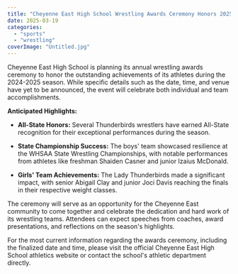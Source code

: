 ```yaml
---
title: "Cheyenne East High School Wrestling Awards Ceremony Honors 2025 Achievements"
date: 2025-03-19
categories: 
  - "sports"
  - "wrestling"
coverImage: "Untitled.jpg"
---
```


Cheyenne East High School is planning its annual wrestling awards ceremony to honor the outstanding achievements of its athletes during the 2024-2025 season. While specific details such as the date, time, and venue have yet to be announced, the event will celebrate both individual and team accomplishments.

**Anticipated Highlights:**

- **All-State Honors:** Several Thunderbirds wrestlers have earned All-State recognition for their exceptional performances during the season.
    
- **State Championship Success:** The boys' team showcased resilience at the WHSAA State Wrestling Championships, with notable performances from athletes like freshman Shaiden Casner and junior Izaius McDonald.
    
- **Girls' Team Achievements:** The Lady Thunderbirds made a significant impact, with senior Abigail Clay and junior Joci Davis reaching the finals in their respective weight classes.
    

The ceremony will serve as an opportunity for the Cheyenne East community to come together and celebrate the dedication and hard work of its wrestling teams. Attendees can expect speeches from coaches, award presentations, and reflections on the season's highlights.

For the most current information regarding the awards ceremony, including the finalized date and time, please visit the official Cheyenne East High School athletics website or contact the school's athletic department directly.
